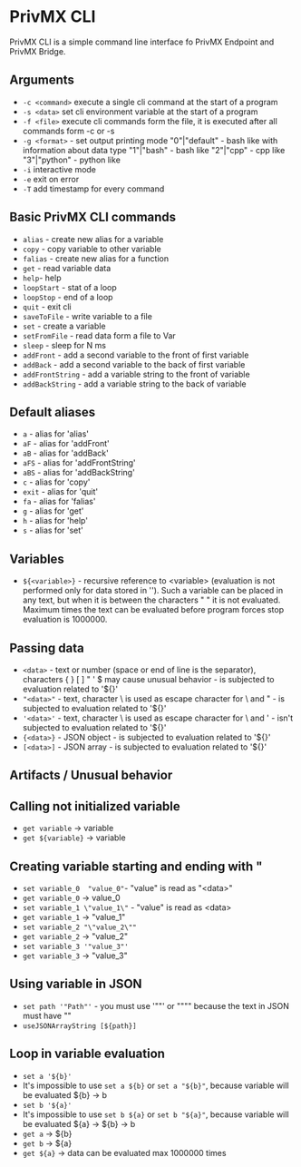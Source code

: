 # PrivMX CLI

PrivMX CLI is a simple command line interface fo PrivMX Endpoint and PrivMX Bridge.

## Arguments

- `-c <command>`
  execute a single cli command at the start of a program
- `-s <data>`
  set cli environment variable at the start of a program
- `-f <file>`
  execute cli commands form the file, it is executed after all commands form -c or -s
- `-g <format>` - set output printing mode
  "0"|"default" - bash like with information about data type
  "1"|"bash" - bash like
  "2"|"cpp" - cpp like
  "3"|"python" - python like
- `-i`
  interactive mode
- `-e`
  exit on error
- `-T`
  add timestamp for every command

## Basic PrivMX CLI commands

- `alias` - create new alias for a variable
- `copy` - copy variable to other variable
- `falias` - create new alias for a function
- `get` - read variable data
- `help`- help
- `loopStart` - stat of a loop
- `loopStop` - end of a loop
- `quit` - exit cli
- `saveToFile` - write variable to a file
- `set` - create a variable
- `setFromFile` - read data form a file to Var
- `sleep` - sleep for N ms
- `addFront` - add a second variable to the front of first variable
- `addBack` - add a second variable to the back of first variable
- `addFrontString` - add a variable string to the front of variable
- `addBackString` - add a variable string to the back of variable

## Default aliases

- `a` - alias for 'alias'
- `aF` - alias for 'addFront'
- `aB` - alias for 'addBack'
- `aFS` - alias for 'addFrontString'
- `aBS` - alias for 'addBackString'
- `c` - alias for 'copy'
- `exit` - alias for 'quit'
- `fa` - alias for 'falias'
- `g` - alias for 'get'
- `h` - alias for 'help'
- `s` - alias for 'set'

## Variables

- `${<variable>}` - recursive reference to \<variable\> (evaluation is not performed only for data stored in '').
  Such a variable can be placed in any text, but when it is between the characters " " it is not evaluated. Maximum times the text can be evaluated before program forces stop evaluation is 1000000.

## Passing data

- `<data>` - text or number (space or end of line is the separator), characters { } [ ] " ' \$ may cause unusual behavior - is subjected to evaluation related to '${}'
- `"<data>"` - text, character \\ is used as escape character for \\ and " - is subjected to evaluation related to '${}'
- `'<data>'` - text, character \\ is used as escape character for \\ and ' - isn't subjected to evaluation related to '${}'
- `{<data>}` - JSON object - is subjected to evaluation related to '${}'
- `[<data>]` - JSON array - is subjected to evaluation related to '${}'

## Artifacts / Unusual behavior

## Calling not initialized variable

- `get variable` -> variable
- `get ${variable}` -> variable

## Creating variable starting and ending with "

- `set variable_0  "value_0"`- "value" is read as "\<data\>"
- `get variable_0` -> value_0
- `set variable_1 \"value_1\"` - \"value\" is read as \<data\>
- `get variable_1` -> \"value_1\"
- `set variable_2 "\"value_2\""`
- `get variable_2` -> "value_2"
- `set variable_3 '"value_3"'`
- `get variable_3` -> "value_3"

## Using variable in JSON

- `set path '"Path"'` - you must use '"<string>"' or "\"<string>\"" because the text in JSON must have ""
- `useJSONArrayString [${path}]`

## Loop in variable evaluation

- `set a '${b}'`
- It's impossible to use `set a ${b}` or `set a "${b}"`, because variable will be evaluated ${b} -> b
- `set b '${a}'`
- It's impossible to use `set b ${a}` or `set b "${a}"`, because variable will be evaluated ${a} -> ${b} -> b
- `get a` -> ${b}
- `get b` -> ${a}
- `get ${a}` -> data can be evaluated max 1000000 times
